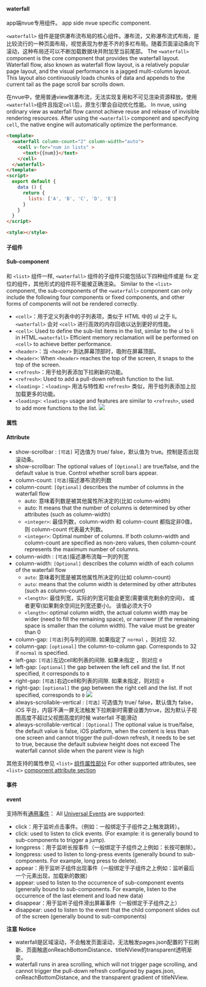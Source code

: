 #### waterfall

app端nvue专用组件。
app side nvue specific component.

`<waterfall>` 组件是提供瀑布流布局的核心组件。瀑布流，又称瀑布流式布局，是比较流行的一种页面布局，视觉表现为参差不齐的多栏布局。随着页面滚动条向下滚动，这种布局还可以不断加载数据块并附加至当前尾部。
The `<waterfall>` component is the core component that provides the waterfall layout. Waterfall flow, also known as waterfall flow layout, is a relatively popular page layout, and the visual performance is a jagged multi-column layout. This layout also continuously loads chunks of data and appends to the current tail as the page scroll bar scrolls down.

在nvue中，使用普通view做瀑布流，无法实现复用和不可见渲染资源释放。使用`<waterfall>`组件且指定`cell`后，原生引擎会自动优化性能。
In nvue, using ordinary view as waterfall flow cannot achieve reuse and release of invisible rendering resources. After using the `<waterfall>` component and specifying `cell`, the native engine will automatically optimize the performance.

```html
<template>
  <waterfall column-count="2" column-width="auto">
    <cell v-for="num in lists" >
      <text>{{num}}</text>
    </cell>
  </waterfall>
</template>
<script>
  export default {
    data () {
      return {
        lists: ['A', 'B', 'C', 'D', 'E']
      }
    }
  }
</script>

<style></style>
```

#### 子组件
#### Sub-component

和 `<list>` 组件一样, `<waterfall>` 组件的子组件只能包括以下四种组件或是 fix 定位的组件，其他形式的组件将不能被正确渲染。
Similar to the `<list>` component, the sub-components of the `<waterfall>` component can only include the following four components or fixed components, and other forms of components will not be rendered correctly.

- `<cell>`：用于定义列表中的子列表项，类似于 HTML 中的 ul 之于 li。`<waterfall>` 会对 `<cell>` 进行高效的内存回收以达到更好的性能。
- `<cell>`: Used to define the sub-list items in the list, similar to the ul to li in HTML.`<waterfall>` Efficient memory reclamation will be performed on `<cell>` to achieve better performance.
- `<header>`：当 `<header>` 到达屏幕顶部时，吸附在屏幕顶部。
- `<header>`: When `<header>` reaches the top of the screen, it snaps to the top of the screen.
- `<refresh>`：用于给列表添加下拉刷新的功能。
- `<refresh>`: Used to add a pull-down refresh function to the list.
- `<loading>`：`<loading>` 用法与特性和 `<refresh>` 类似，用于给列表添加上拉加载更多的功能。
- `<loading>`: `<loading>` usage and features are similar to `<refresh>`, used to add more functions to the list.
  <img src="https://web-assets.dcloud.net.cn/unidoc/zh/app-nvue-component-waterfall-01.png" />

#### 属性
#### Attribute

- show-scrollbar : `[可选]` 可选值为 true/ false，默认值为 true。控制是否出现滚动条。
- show-scrollbar: The optional values of `[Optional]` are true/false, and the default value is true. Control whether scroll bars appear.
- column-count: `[可选]`描述瀑布流的列数
- column-count: `[Optional]` describes the number of columns in the waterfall flow
  - auto: 意味着列数是被其他属性所决定的(比如 column-width)
  - auto: It means that the number of columns is determined by other attributes (such as column-width)
  - `<integer>`: 最佳列数，column-width 和 column-count 都指定非0值， 则 column-count 代表最大列数。
  - `<integer>`: Optimal number of columns. If both column-width and column-count are specified as non-zero values, then column-count represents the maximum number of columns.
- column-width : `[可选]`描述瀑布流每一列的列宽
- column-width: `[Optional]` describes the column width of each column of the waterfall flow
  - `auto`: 意味着列宽是被其他属性所决定的(比如 column-count)
  - `auto`: means that the column width is determined by other attributes (such as column-count)
  - `<length>`: 最佳列宽，实际的列宽可能会更宽(需要填充剩余的空间)， 或者更窄(如果剩余空间比列宽还要小)。 该值必须大于0
  - `<length>`: optimal column width, the actual column width may be wider (need to fill the remaining space), or narrower (if the remaining space is smaller than the column width). The value must be greater than 0
- column-gap: `[可选]`列与列的间隙. 如果指定了 `normal` ，则对应 32.
- column-gap: `[optional]` the column-to-column gap. Corresponds to 32 if `normal` is specified.
- left-gap: `[可选]`左边cell和列表的间隙. 如果未指定 ，则对应 `0`
- left-gap: `[optional]` the gap between the left cell and the list. If not specified, it corresponds to `0`
- right-gap: `[可选]`右边cell和列表的间隙. 如果未指定，则对应 `0`
- right-gap: `[optional]` the gap between the right cell and the list. If not specified, corresponds to `0`
  <img src="https://web-assets.dcloud.net.cn/unidoc/zh/app-nvue-component-waterfall-02.png" />
- always-scrollable-vertical : `[可选]` 可选值为 true/ false，默认值为 false，iOS 平台，内容不满一屏无法触发下拉刷新时需要设置为true，因为默认子视图高度不超过父视图高度的时候 waterfall 不能滑动
- always-scrollable-vertical : `[Optional]` The optional value is true/false, the default value is false, iOS platform, when the content is less than one screen and cannot trigger the pull-down refresh, it needs to be set to true, because the default subview height does not exceed The waterfall cannot slide when the parent view is high

其他支持的属性参见 `<list>` [组件属性部分](https://uniapp.dcloud.net.cn/component/list.html)
For other supported attributes, see `<list>` [component attribute section](https://uniapp.dcloud.net.cn/component/list.html)

#### 事件
#### event
支持所有[通用事件](https://uniapp.dcloud.net.cn/tutorial/nvue-event.html)：
All [Universal Events](https://uniapp.dcloud.net.cn/tutorial/nvue-event.html) are supported:

- click：用于监听点击事件。（例如：一般绑定于子组件之上触发跳转）。
- click: used to listen to click events. (For example: it is generally bound to sub-components to trigger a jump).
- longpress：用于监听长按事件（一般绑定于子组件之上例如：长按可删除）。
- longpress: used to listen to long-press events (generally bound to sub-components. For example, long press to delete).
- appear：用于监听子组件出现事件（一般绑定于子组件之上例如：监听最后一个元素出现，加载新的数据）
- appear: used to listen to the occurrence of sub-component events (generally bound to sub-components. For example, listen to the occurrence of the last element and load new data)
- disappear：用于监听子组件滑出屏幕事件（一般绑定于子组件之上）
- disappear: used to listen to the event that the child component slides out of the screen (generally bound to sub-components)

**注意**
**Notice**
- waterfall是区域滚动，不会触发页面滚动，无法触发pages.json配置的下拉刷新、页面触底onReachBottomDistance、titleNView的transparent透明渐变。
- waterfall runs in area scrolling, which will not trigger page scrolling, and cannot trigger the pull-down refresh configured by pages.json, onReachBottomDistance, and the transparent gradient of titleNView.
